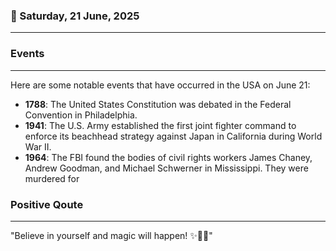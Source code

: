 ### 📅 Saturday, 21 June, 2025
------
### Events
------
Here are some notable events that have occurred in the USA on June 21:

- **1788**: The United States Constitution was debated in the Federal Convention in Philadelphia.
- **1941**: The U.S. Army established the first joint fighter command to enforce its beachhead strategy against Japan in California during World War II.
- **1964**: The FBI found the bodies of civil rights workers James Chaney, Andrew Goodman, and Michael Schwerner in Mississippi. They were murdered for
### Positive Qoute
------
"Believe in yourself and magic will happen! ✨💖🌟"
